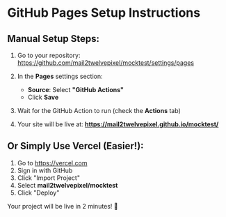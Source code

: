 # GitHub Pages Setup Instructions

## Manual Setup Steps:

1. Go to your repository: https://github.com/mail2twelvepixel/mocktest/settings/pages

2. In the **Pages** settings section:
   - **Source**: Select **"GitHub Actions"**
   - Click **Save**

3. Wait for the GitHub Action to run (check the **Actions** tab)

4. Your site will be live at: **https://mail2twelvepixel.github.io/mocktest/**

## Or Simply Use Vercel (Easier!):

1. Go to https://vercel.com
2. Sign in with GitHub
3. Click "Import Project"
4. Select **mail2twelvepixel/mocktest**
5. Click "Deploy"

Your project will be live in 2 minutes! 🚀

